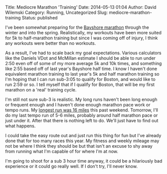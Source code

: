 Title: Mediocre Marathon 'Training'
Date: 2014-05-13 01:04
Author: David Wilemski
Category: Running, Uncategorized
Slug: mediocre-marathon-training
Status: published

I\'ve been somewhat preparing for the [Bayshore
marathon](http://www.bayshoremarathon.org/) through the winter and into
the spring. Realistically, my workouts have been more suited for 5k to
half-marathon training but since I was coming off of injury, I think any
workouts were better than no workouts.

As a result, I\'ve had to scale back my goal expectations. Various
calculators like the Daniels VDot and McMillan estimate I should be able
to run under 2:50 even off of some of my more average 5k and 10k times,
and something like 2:55 based off of last year\'s Bayshore half time. I
know I haven\'t done equivalent marathon training to last year\'s 5k and
half marathon training so I\'m hoping that I can run sub-3:05 to qualify
for Boston, and would like to run 2:59 or so. I tell myself that if I
qualify for Boston, that will be my first marathon on a \'real\'
training cycle.

I\'m still not sure sub-3 is realistic. My long runs haven\'t been long
enough or frequent enough and I haven\'t done enough marathon pace work
or tempo runs. My [longest run was 16
miles](https://openrunlog.org/u/david/run/536e7410d1ec593175b27d27) this
past weekend. Tomorrow, I\'ll do my last tempo run of 5-6 miles,
probably around half marathon pace or just under it. After that there is
nothing left to do. We\'ll just have to find out what happens.

I could take the easy route out and just run this thing for fun but
I\'ve already done that for too many races this year. My fitness and
weekly mileage may not be where I think they should be but that isn\'t
an excuse to shy away from running what I\'m capable of for where I\'m
at now.

I\'m going to shoot for a sub 3 hour time anyway, it could be a
hilariously bad experience or it could go really well. If I don\'t try,
I\'ll never know.
